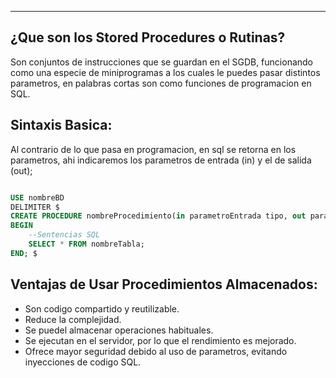 
---
## ¿Que son los Stored Procedures o Rutinas?
Son conjuntos de instrucciones que se guardan en el SGDB, funcionando como una especie de miniprogramas a los cuales le puedes pasar distintos parametros, en palabras cortas son como funciones de programacion en SQL.

## Sintaxis Basica:
Al contrario de lo que pasa en programacion, en sql se retorna en los parametros, ahi indicaremos los parametros de entrada (in) y el de salida (out);

```sql

USE nombreBD
DELIMITER $
CREATE PROCEDURE nombreProcedimiento(in parametroEntrada tipo, out parametroSalida tipo)
BEGIN
	--Sentencias SQL
	SELECT * FROM nombreTabla;
END; $

```

## Ventajas de Usar Procedimientos Almacenados:

- Son codigo compartido y reutilizable.
- Reduce la complejidad.
- Se puedel almacenar operaciones habituales.
- Se ejecutan en el servidor, por lo que el rendimiento es mejorado.
- Ofrece mayor seguridad debido al uso de parametros, evitando inyecciones de codigo SQL.
